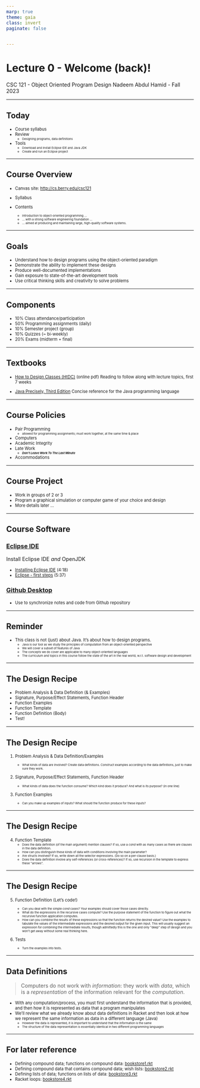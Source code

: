 ```yaml
---
marp: true
theme: gaia
class: invert
paginate: false


---
```

# Lecture 0 - Welcome (back)!
CSC 121 - Object Oriented Program Design
Nadeem Abdul Hamid - Fall 2023

<!-- paginate: skip -->
<!-- _class: lead -->


---
## Today
- Course syllabus
- Review
    - Designing programs, data definitions
- Tools
    - Download and install Eclipse IDE and Java JDK
    - Create and run an Eclipse project


<!-- paginate: true -->
<!-- footer: Lecture 0 - Welcome -->


---
## Course Overview

- Canvas site: http://cs.berry.edu/csc121
- Syllabus

- Contents
    - Introduction to object-oriented programming ...
    - ... with a strong software engineering foundation ...
    - ... aimed at producing and maintaining large, high-quality software systems.


---
## Goals

- Understand how to design programs using the object-oriented paradigm
- Demonstrate the ability to implement these designs
- Produce well-documented implementations
- Gain exposure to state-of-the-art development tools
- Use critical thinking skills and creativity to solve problems


--- 
## Components

- 10% Class attendance/participation
- 50% Programming assignments (daily)
- 10% Semester project (group)
- 10% Quizzes (~ bi-weekly)
- 20% Exams (midterm + final)


---
## Textbooks

- [How to Design Classes (HtDC)](https://felleisen.org/matthias/HtDC/htdc.pdf) (online pdf) 
    Reading to follow along with lecture topics, first 7 weeks

- [Java Precisely, Third Edition](https://mitpress.mit.edu/9780262529075/java-precisely/) 
    Concise reference for the Java programming language


---
## Course Policies

- Pair Programming 
    - allowed for programming assignments; must work together, at the same time & place
- Computers
- Academic Integrity
- Late Work
    - ***Don’t Leave Work To The Last Minute***
- Accommodations


---
## Course Project

- Work in groups of 2 or 3
- Program a graphical simulation or computer game of your choice and design
- More details later ...


---
## Course Software

### [Eclipse IDE](http://eclipse.org/downloads/)
Install Eclipse IDE *and* OpenJDK

- [Installing Eclipse IDE](https://youtu.be/A3wRGdhu55Y) (4:18)
- [Eclipse - first steps](https://youtu.be/nlxNO7Ntj_w) (5:37)

### [Github Desktop](https://desktop.github.com/)

-  Use to synchronize notes and code from Github repository


---
## Reminder
- This class is not (just) about Java. It’s about how to design programs.
    - Java is our tool as we study the principles of computation from an object-oriented perspective
    - We will cover a subset of features of Java
    - The concepts we do cover are applicable to many object-oriented languages
    - The curriculum and topics in this course follow the state of the art in the real world, w.r.t. software design and development


---
## The Design Recipe

- Problem Analysis & Data Definition (& Examples)
- Signature, Purpose/Effect Statements, Function Header
- Function Examples
- Function Template
- Function Definition (Body)
- Test!


---
## The Design Recipe
<style scoped>li li  { font-size: 80%; }</style>
 
1. Problem Analysis & Data Definition/Examples
    - What kinds of data are involved? Create data definitions. Construct examples according to the data definitions, just to make sure they work.

2. Signature, Purpose/Effect Statements, Function Header
    - What kinds of data does the function consume? Which kind does it produce? And what is its purpose? (in one line)

3. Function Examples
    - Can you make up examples of inputs? What should the function produce for these inputs?

---
## The Design Recipe
<style scoped>li li  { font-size: 80%; }</style>
 
4. Function Template
    - Does the data definition (of the main argument) mention clauses? If so, use a *cond* with as many cases as there are clauses in the data definition.
    - How can you distinguish these kinds of data with conditions involving the main parameter?
    - Are structs involved? If so, write down all the selector expressions. (Do so on a per-clause basis.)
    - Does the data definition involve any self-references (or cross-references)? If so, use recursion in the template to express these "arrows”.

---
## The Design Recipe
<style scoped>li li  { font-size: 70%; }</style>
 
5. Function Definition (Let’s code!)
    - Can you deal with the simple *cond* cases? Your examples should cover those cases directly.
    - What do the expressions in the recursive cases compute? Use the purpose statement of the function to figure out what the recursive function application computes.
    - How can you combine the results of these expressions so that the function returns the desired value? Use the examples to tabulate the values of the intermediate expressions and the desired output for the given input. This will usually suggest an expression for combining the intermediate results, though admittedly this is the one and only "deep" step of design and you won't get away without some real thinking here.

6. Tests 
    - Turn the examples into tests.


---
## Data Definitions
<style scoped>li { font-size: 80%; }</style>
 
> Computers do not work with *information*: they work with *data*, which is a *representation* of the information relevant for the *computation*.

- With any computation/process, you must first understand the information that is provided, and then how it is represented as data that a program manipulates
- We’ll review what we already know about data definitions in Racket and then look at how we represent the same information as data in a different language (Java)
    - However the data is represented, it is important to understand that the information is the same
    - The structure of the data representation is essentially identical in two different programming languages


---
## For later reference

- Defining compound data; functions on compound data: [bookstore1.rkt](code/bookstore1.rkt)
- Defining compound data that contains compound data; wish lists: [bookstore2.rkt](code/bookstore2.rkt)
- Defining lists of data; functions on lists of data: [bookstore3.rkt](code/bookstore3.rkt)
- Racket loops: [bookstore4.rkt](code/bookstore4.rkt)
